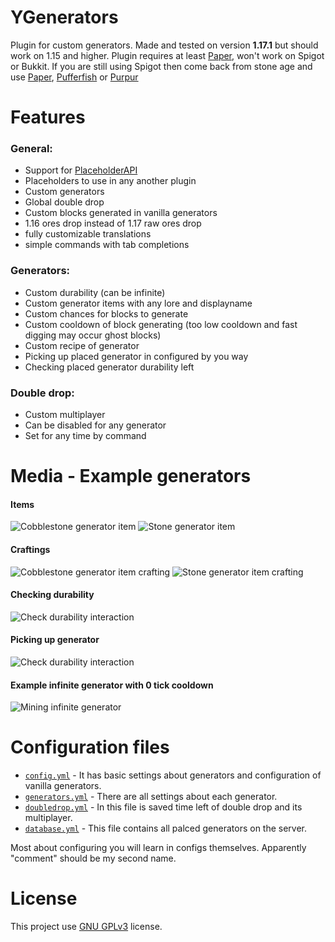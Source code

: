 # YGenerators
Plugin for custom generators. Made and tested on version **1.17.1** but should work on 1.15 and higher.
Plugin requires at least [Paper](https://github.com/PaperMC/Paper), won't work on Spigot or Bukkit.
If you are still using Spigot then come back from stone age and use [Paper](https://github.com/PaperMC/Paper), [Pufferfish](https://github.com/pufferfish-gg/Pufferfish) or [Purpur](https://github.com/PurpurMC/Purpur)

# Features
### General:
- Support for [PlaceholderAPI](https://github.com/PlaceholderAPI/PlaceholderAPI)
- Placeholders to use in any another plugin
- Custom generators
- Global double drop
- Custom blocks generated in vanilla generators
- 1.16 ores drop instead of 1.17 raw ores drop
- fully customizable translations
- simple commands with tab completions

### Generators:
- Custom durability (can be infinite)
- Custom generator items with any lore and displayname
- Custom chances for blocks to generate
- Custom cooldown of block generating (too low cooldown and fast digging may occur ghost blocks)
- Custom recipe of generator
- Picking up placed generator in configured by you way
- Checking placed generator durability left

### Double drop:
- Custom multiplayer
- Can be disabled for any generator
- Set for any time by command


# Media - Example generators
#### Items
![Cobblestone generator item](https://i.imgur.com/7XCybJy.png)
![Stone generator item](https://i.imgur.com/eyJVDJL.png)
#### Craftings
![Cobblestone generator item crafting](https://i.imgur.com/RZ61mTI.png)
![Stone generator item crafting](https://i.imgur.com/Q6ya7cH.png)
#### Checking durability
![Check durability interaction](https://i.imgur.com/u4olMmm.gif)
#### Picking up generator
![Check durability interaction](https://i.imgur.com/wistrWC.gif)
#### Example infinite generator with 0 tick cooldown
![Mining infinite generator](https://i.imgur.com/YtbBKPI.gif)


# Configuration files
- [`config.yml`](https://github.com/Ynfuien/YGenerators/blob/main/src/main/resources/config.yml) - It has basic settings about generators and configuration of vanilla generators.
- [`generators.yml`](https://github.com/Ynfuien/YGenerators/blob/main/resources/generators.yml) - There are all settings about each generator.
- [`doubledrop.yml`](https://github.com/Ynfuien/YGenerators/blob/main/resources/doubledrop.yml) - In this file is saved time left of double drop and its multiplayer.
- [`database.yml`](https://github.com/Ynfuien/YGenerators/blob/main/resources/database.yml) - This file contains all palced generators on the server.

Most about configuring you will learn in configs themselves. Apparently "comment" should be my second name.


# License
This project use [GNU GPLv3](https://github.com/Ynfuien/YGenerators/blob/main/LICENSE) license.